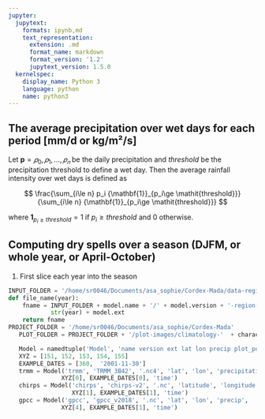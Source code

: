 ```yaml
---
jupyter:
  jupytext:
    formats: ipynb,md
    text_representation:
      extension: .md
      format_name: markdown
      format_version: '1.2'
      jupytext_version: 1.5.0
  kernelspec:
    display_name: Python 3
    language: python
    name: python3
---
```


 The average precipitation over wet days for each period  [mm/d or kg/m²/s]
 -------------------------------------------------------------------------
 
 Let $\mathbf{p}=𝑝_0,𝑝_1,\ldots,𝑝_𝑛$ be the daily precipitation and $\mathit{threshold}$ be the precipitation threshold to define a wet day. Then the average rainfall intensity over wet days is defined as
 
 $$
 \frac{\sum_{i\le n} p_i {\mathbf{1}}_{p_i\ge \mathit{threshold}}}{\sum_{i\le n} {\mathbf{1}}_{p_i\ge \mathit{threshold}}}
 $$
 
where ${\mathbf{1}}_{p_i\ge \mathit{threshold}} = 1$ if $p_i\ge \mathit{threshold}$ and $0$ otherwise.


Computing dry spells over a season (DJFM, or whole year, or April-October)
--------------------------------------------------------------------------
1. First slice each year into the season


```python
INPUT_FOLDER = '/home/sr0046/Documents/asa_sophie/Cordex-Mada/data-region/'
def file_name(year):
    fname = INPUT_FOLDER + model.name + '/' + model.version + '-region-' +\
            str(year) + model.ext
    return fname
PROJECT_FOLDER = '/home/sr0046/Documents/asa_sophie/Cordex-Mada'
   PLOT_FOLDER = PROJECT_FOLDER + '/plot-images/climatology-'  + charac.name + str(charac.threshold) + '/'

   Model = namedtuple('Model', 'name version ext lat lon precip plot_pos date_example time')
   XYZ = [151, 152, 153, 154, 155]
   EXAMPLE_DATES = [360,  '2001-11-30']
   trmm = Model('trmm', 'TRMM_3B42', '.nc4', 'lat', 'lon', 'precipitation',
               XYZ[0], EXAMPLE_DATES[0], 'time')
   chirps = Model('chirps', 'chirps-v2', '.nc', 'latitude', 'longitude', 'precip',
                  XYZ[1], EXAMPLE_DATES[1], 'time')
   gpcc = Model('gpcc', 'gpcc_v2018', '.nc', 'lat', 'lon', 'precip',
               XYZ[4], EXAMPLE_DATES[1], 'time')
```
